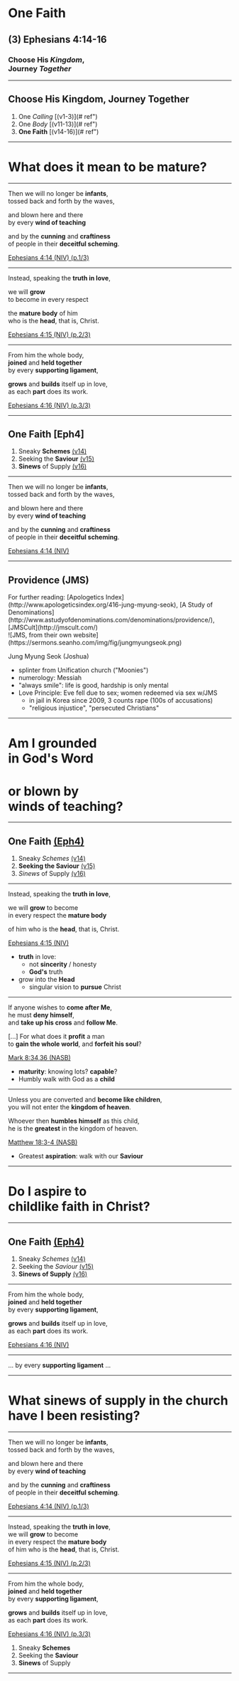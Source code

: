 <!-- .slide: <%= bg("unsplash-8MbdD0pHXGY-italy_mtn.jpg") %> id="title" -->
# One **Faith**
## (3) Ephesians 4:14-16
### Choose His *Kingdom*, <br> Journey *Together*

---
<!-- .slide: <%= bg("unsplash-DiKkJKvDi64-tree_road.jpg") %> class="outline" -->
## Choose His Kingdom, Journey Together
1. One *Calling* [(v1-3)](# ref")
2. One *Body* [(v11-13)](# ref")
3. **One Faith** [(v14-16)](# ref")

---
<!-- .slide: data-background="white" -->
# What does it mean to be **mature**?

---
Then we will no longer be **infants**, <br/>
tossed back and forth by the waves,

and blown here and there <br/>
by every **wind of teaching**

and by the **cunning** and **craftiness** <br/>
of people in their **deceitful scheming**.

[Ephesians 4:14 (NIV) (p.1/3)](# "ref")

---
Instead, speaking the **truth in love**,

we will **grow** <br/>
to become in every respect

the **mature body** of him <br/>
who is the **head**, that is, Christ.

[Ephesians 4:15 (NIV) (p.2/3)](# "ref")

---
From him the whole body, <br/>
**joined** and **held together** <br/>
by every **supporting ligament**,

**grows** and **builds** itself up in love, <br/>
as each **part** does its work.

[Ephesians 4:16 (NIV) (p.3/3)](# "ref")

---
<!-- .slide: <%= bg("unsplash-8MbdD0pHXGY-italy_mtn.jpg") %> class="outline" -->
## One Faith [Eph4]
1. Sneaky **Schemes** [(v14)](# "ref")
2. Seeking the **Saviour** [(v15)](# "ref")
3. **Sinews** of Supply [(v16)](# "ref")

---
Then we will no longer be **infants**, <br/>
tossed back and forth by the waves,

and blown here and there<br/>
by every **wind of teaching**

and by the **cunning** and **craftiness** <br/>
of people in their **deceitful scheming**.

[Ephesians 4:14 (NIV)](# "ref")

---
## Providence (JMS)

<div class="imgbox"><div>
For further reading:
[Apologetics Index](http://www.apologeticsindex.org/416-jung-myung-seok),
[A Study of Denominations](http://www.astudyofdenominations.com/denominations/providence/),
[JMSCult](http://jmscult.com/)
</div><div>
![JMS, from their own website](https://sermons.seanho.com/img/fig/jungmyungseok.png)
</div></div>

>>>
Jung Myung Seok (Joshua)
+ splinter from Unification church ("Moonies")
+ numerology: Messiah
+ "always smile": life is good, hardship is only mental
+ Love Principle: Eve fell due to sex; women redeemed via sex w/JMS
  + in jail in Korea since 2009, 3 counts rape (100s of accusations)
  + "religious injustice", "persecuted Christians"

---
<!-- .slide: data-background="white" -->
# Am I **grounded** <br/> in God's Word
# or **blown** by <br/> winds of teaching?

---
<!-- .slide: <%= bg("unsplash-8MbdD0pHXGY-italy_mtn.jpg") %> class="outline" -->
## One Faith [(Eph4)](# "ref")
1. Sneaky *Schemes* [(v14)](# "ref")
2. **Seeking the Saviour** [(v15)](# "ref")
3. *Sinews* of Supply [(v16)](# "ref")

---
Instead, speaking the **truth in love**,

we will **grow** to become <br/>
in every respect the **mature body**

of him who is the **head**, that is, Christ.

[Ephesians 4:15 (NIV)](# "ref")

>>>
+ **truth** in love:
  + not **sincerity** / honesty
  + **God's** truth
+ grow into the **Head**
  + singular vision to **pursue** Christ

---
<!-- .slide: <%= bg("unsplash-6cY-FvMlmkQ-mtn_cross.jpg") %> -->
If anyone wishes to **come after Me**, <br/>
he must **deny himself**, <br/>
and **take up his cross** and **follow Me**.

[...] For what does it **profit** a man <br/>
to **gain the whole world**, and **forfeit his soul**?

[Mark 8:34,36 (NASB)](# "ref")

>>>
+ **maturity**: knowing lots? **capable**?
+ Humbly walk with God as a **child**

---
<!-- .slide: <%= bg("unsplash-C2PvO6dOORY-girls_walk.jpg") %> -->
Unless you are converted and **become like children**, <br/>
you will not enter the **kingdom of heaven**.

Whoever then **humbles himself** as this child, <br/>
he is the **greatest** in the kingdom of heaven.

[Matthew 18:3-4 (NASB)](# "ref")

>>>
+ Greatest **aspiration**: walk with our **Saviour**

---
<!-- .slide: data-background="white" -->
# Do I **aspire** to <br/> **childlike** faith in Christ?

>>>

---
<!-- .slide: <%= bg("unsplash-8MbdD0pHXGY-italy_mtn.jpg") %> class="outline" -->
## One Faith [(Eph4)](# "ref")
1. Sneaky *Schemes* [(v14)](# "ref")
2. Seeking the *Saviour* [(v15)](# "ref")
3. **Sinews of Supply** [(v16)](# "ref")

---
From him the whole body, <br/>
**joined** and **held together** <br/>
by every **supporting ligament**,

**grows** and **builds** itself up in love, <br/>
as each **part** does its work.

[Ephesians 4:16 (NIV)](# "ref")

---
<!-- .slide: <%= bg("unsplash-cpyEmA5b6EI-dancers.jpg") %> -->
... by every **supporting ligament** ...

---
<!-- .slide: data-background="white" -->
# What **sinews of supply** in the church have I been resisting?

---
<!-- .slide: <%= bg("unsplash-8MbdD0pHXGY-italy_mtn.jpg") %> -->
Then we will no longer be **infants**, <br/>
tossed back and forth by the waves,

and blown here and there <br>
by every **wind of teaching**

and by the **cunning** and **craftiness** <br/>
of people in their **deceitful scheming**.

[Ephesians 4:14 (NIV) (p.1/3)](# "ref")

---
<!-- .slide: <%= bg("unsplash-8MbdD0pHXGY-italy_mtn.jpg") %> -->
Instead, speaking the **truth in love**, <br/>
we will **grow** to become <br/>
in every respect the **mature body** <br/>
of him who is the **head**, that is, Christ.

[Ephesians 4:15 (NIV) (p.2/3)](# "ref")

---
<!-- .slide: <%= bg("unsplash-8MbdD0pHXGY-italy_mtn.jpg") %> -->
From him the whole body, <br/>
**joined** and **held together** <br/>
by every **supporting ligament**,

**grows** and **builds** itself up in love, <br/>
as each **part** does its work.

[Ephesians 4:16 (NIV) (p.3/3)](# "ref")

>>>
1. Sneaky **Schemes**
2. Seeking the **Saviour**
3. **Sinews** of Supply

---
<!-- .slide: <%= bg("unsplash-8MbdD0pHXGY-italy_mtn.jpg") %> class="empty" -->
